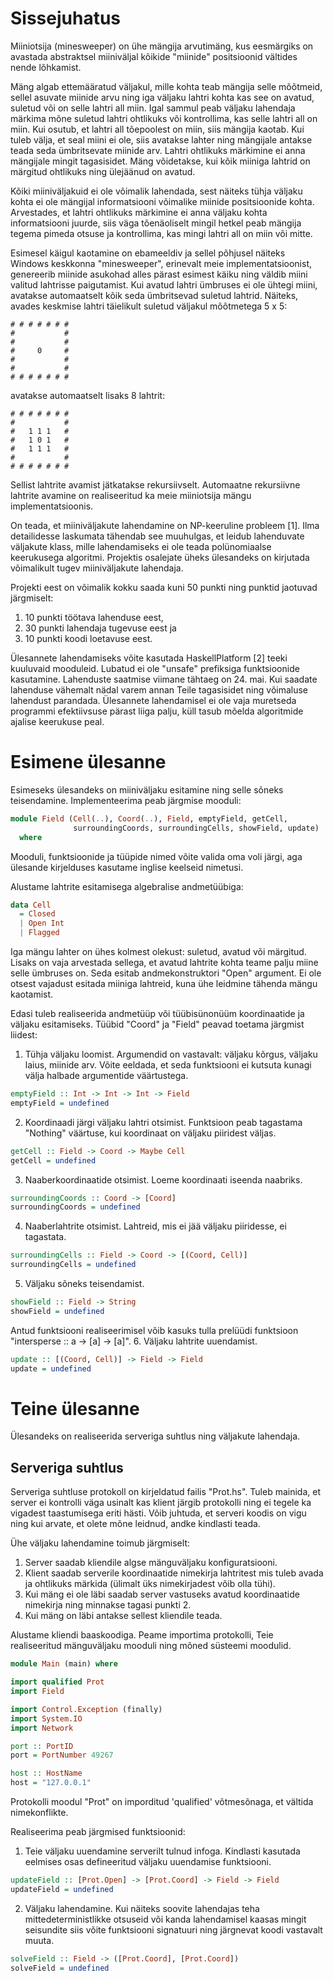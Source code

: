 # Sissejuhatus

Miiniotsija (minesweeper) on ühe mängija arvutimäng, kus eesmärgiks on avastada abstraktsel miiniväljal kõikide "miinide" positsioonid vältides nende lõhkamist.

Mäng algab ettemääratud väljakul, mille kohta teab mängija selle mõõtmeid, sellel asuvate miinide arvu ning iga väljaku lahtri kohta kas see on avatud, suletud või on selle lahtri all miin.  Igal sammul peab väljaku lahendaja märkima mõne suletud lahtri ohtlikuks või kontrollima, kas selle lahtri all on miin. Kui osutub, et lahtri all tõepoolest on miin, siis mängija kaotab. Kui tuleb välja, et seal miini ei ole, siis avatakse lahter ning mängijale antakse teada seda ümbritsevate miinide arv. Lahtri ohtlikuks märkimine ei anna mängijale mingit tagasisidet. Mäng võidetakse, kui kõik miiniga lahtrid on märgitud ohtlikuks ning ülejäänud on avatud.

Kõiki miiniväljakuid ei ole võimalik lahendada, sest näiteks tühja väljaku kohta ei ole mängijal informatsiooni võimalike miinide positsioonide kohta. Arvestades, et lahtri ohtlikuks märkimine ei anna väljaku kohta informatsiooni juurde, siis väga tõenäoliselt mingil hetkel peab mängija tegema pimeda otsuse ja kontrollima, kas mingi lahtri all on miin või mitte.

Esimesel käigul kaotamine on ebameeldiv ja sellel põhjusel näiteks Windows keskkonna "minesweeper", erinevalt meie implementatsioonist, genereerib miinide asukohad alles pärast esimest käiku ning väldib miini valitud lahtrisse paigutamist. Kui avatud lahtri ümbruses ei ole ühtegi miini, avatakse automaatselt kõik seda ümbritsevad suletud lahtrid.  Näiteks, avades keskmise lahtri täielikult suletud väljakul mõõtmetega 5 x 5:
```
# # # # # # #
#           #
#           #
#     0     #
#           #
#           #
# # # # # # #
```
avatakse automaatselt lisaks 8 lahtrit:
```
# # # # # # #
#           #
#   1 1 1   #
#   1 0 1   #
#   1 1 1   #
#           #
# # # # # # #
```
Sellist lahtrite avamist jätkatakse rekursiivselt. Automaatne rekursiivne lahtrite avamine on realiseeritud ka meie miiniotsija mängu implementatsioonis.

On teada, et miiniväljakute lahendamine on NP-keeruline probleem [1]. Ilma detailidesse laskumata tähendab see muuhulgas, et leidub lahenduvate väljakute klass, mille lahendamiseks ei ole teada polünomiaalse keerukusega algoritmi. Projektis osalejate üheks ülesandeks on kirjutada võimalikult tugev miiniväljakute lahendaja.

Projekti eest on võimalik kokku saada kuni 50 punkti ning punktid jaotuvad järgmiselt:
1. 10 punkti töötava lahenduse eest,
2. 30 punkti lahendaja tugevuse eest ja
3. 10 punkti koodi loetavuse eest.

Ülesannete lahendamiseks võite kasutada HaskellPlatform [2] teeki kuuluvaid mooduleid. Lubatud ei ole "unsafe" prefiksiga funktsioonide kasutamine. Lahenduste saatmise viimane tähtaeg on 24. mai. Kui saadate lahenduse vähemalt nädal varem annan Teile tagasisidet ning võimaluse lahendust parandada. Ülesannete lahendamisel ei ole vaja muretseda programmi efektiivsuse pärast liiga palju, küll tasub mõelda algoritmide ajalise keerukuse peal.

# Esimene ülesanne

Esimeseks ülesandeks on miiniväljaku esitamine ning selle sõneks teisendamine. Implementeerima peab järgmise mooduli:
```haskell
module Field (Cell(..), Coord(..), Field, emptyField, getCell, 
              surroundingCoords, surroundingCells, showField, update)
  where
```
Mooduli, funktsioonide ja tüüpide nimed võite valida oma voli järgi, aga ülesande kirjelduses kasutame inglise keelseid nimetusi.

Alustame lahtrite esitamisega algebralise andmetüübiga:
```haskell
data Cell 
  = Closed
  | Open Int
  | Flagged
```
Iga mängu lahter on ühes kolmest olekust: suletud, avatud või märgitud. Lisaks on vaja arvestada sellega, et avatud lahtrite kohta teame palju miine selle ümbruses on. Seda esitab andmekonstruktori "Open" argument. Ei ole otsest vajadust esitada miiniga lahtreid, kuna ühe leidmine tähenda mängu kaotamist.

Edasi tuleb realiseerida andmetüüp või tüübisünonüüm koordinaatide ja väljaku esitamiseks. Tüübid "Coord" ja "Field" peavad toetama järgmist liidest:

1. Tühja väljaku loomist. Argumendid on vastavalt: väljaku kõrgus, väljaku laius, miinide arv. Võite eeldada, et seda funktsiooni ei kutsuta kunagi välja halbade argumentide väärtustega.
```haskell
emptyField :: Int -> Int -> Int -> Field
emptyField = undefined
```
2. Koordinaadi järgi väljaku lahtri otsimist. Funktsioon peab tagastama "Nothing" väärtuse, kui koordinaat on väljaku piiridest väljas.
```haskell
getCell :: Field -> Coord -> Maybe Cell
getCell = undefined
```
3. Naaberkoordinaatide otsimist. Loeme koordinaati iseenda naabriks.
```haskell
surroundingCoords :: Coord -> [Coord]
surroundingCoords = undefined
```
4. Naaberlahtrite otsimist. Lahtreid, mis ei jää väljaku piiridesse, ei tagastata.
```haskell
surroundingCells :: Field -> Coord -> [(Coord, Cell)]
surroundingCells = undefined
```
5. Väljaku sõneks teisendamist.
```haskell
showField :: Field -> String
showField = undefined
```
Antud funktsiooni realiseerimisel võib kasuks tulla prelüüdi funktsioon "intersperse :: a -> [a] -> [a]".
6. Väljaku lahtrite uuendamist.
```haskell
update :: [(Coord, Cell)] -> Field -> Field
update = undefined
```

# Teine ülesanne

Ülesandeks on realiseerida serveriga suhtlus ning väljakute lahendaja.

## Serveriga suhtlus

Serveriga suhtluse protokoll on kirjeldatud failis "Prot.hs". Tuleb mainida, et server ei kontrolli väga usinalt kas klient järgib protokolli ning ei tegele ka vigadest taastumisega eriti hästi. Võib juhtuda, et serveri koodis on vigu ning kui arvate, et olete mõne leidnud, andke kindlasti teada.

Ühe väljaku lahendamine toimub järgmiselt:
1. Server saadab kliendile algse mänguväljaku konfiguratsiooni.
2. Klient saadab serverile koordinaatide nimekirja lahtritest mis tuleb avada ja ohtlikuks märkida (ülimalt üks nimekirjadest võib olla tühi).
3. Kui mäng ei ole läbi saadab server vastuseks avatud koordinaatide nimekirja ning minnakse tagasi punkti 2.
4. Kui mäng on läbi antakse sellest kliendile teada.

Alustame kliendi baaskoodiga. Peame importima protokolli, Teie realiseeritud mänguväljaku mooduli ning mõned süsteemi moodulid.
```haskell
module Main (main) where

import qualified Prot
import Field

import Control.Exception (finally)
import System.IO 
import Network

port :: PortID
port = PortNumber 49267

host :: HostName
host = "127.0.0.1"
```
Protokolli moodul "Prot" on imporditud 'qualified' võtmesõnaga, et vältida nimekonflikte.

Realiseerima peab järgmised funktsioonid:
1. Teie väljaku uuendamine serverilt tulnud infoga. Kindlasti kasutada eelmises osas defineeritud väljaku uuendamise funktsiooni.
```haskell
updateField :: [Prot.Open] -> [Prot.Coord] -> Field -> Field
updateField = undefined
```
2. Väljaku lahendamine. Kui näiteks soovite lahendajas teha mittedeterministlikke otsuseid või kanda lahendamisel kaasas mingit seisundite siis võite funktsiooni signatuuri ning järgnevat koodi vastavalt muuta.
```haskell
solveField :: Field -> ([Prot.Coord], [Prot.Coord])
solveField = undefined
```
